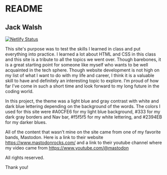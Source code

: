 # README



## Jack Walsh

[![Netlify Status](https://api.netlify.com/api/v1/badges/6a2e8870-9288-4d7c-acca-c3551563add9/deploy-status)](https://app.netlify.com/sites/about-me-walshjack1219/deploys)

This site's purpose was to test the skills I learned in class and put everything into practice. I learned a lot about HTML and CSS in this class and this site is a tribute to all the topics we went over. Though barebones, it is a great starting point for someone like myself who wants to be well acquainted in the tech sphere. Though website development is not high on my list of what I want to do with my life and career, I think it is a valuable skill to have and definitely an interesting topic to explore. I’m proud of how far I’ve come in such a short time and look forward to my long future in the coding world. 

In this project, the theme was a light blue and gray contrast with white and dark blue lettering depending on the background of the words. The colors I used for this site were #A0CFE6 for my light blue background, #333 for my dark gray borders and Nav bar, #f5f5f5 for my white lettering, and #2394EB for my darker blues. 

All of the content that wasn’t mine on the site came from one of my favorite bands, Mastodon. Here is a link to their website https://www.mastodonrocks.com/ and a link to their youtube channel where my video came from https://www.youtube.com/@mastodon 

All rights reserved. 

Thank you!
